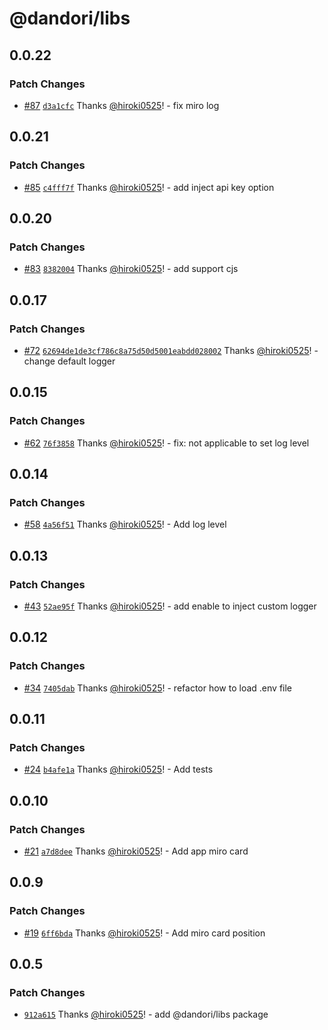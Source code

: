 # @dandori/libs

## 0.0.22

### Patch Changes

- [#87](https://github.com/hiroki0525/dandori/pull/87) [`d3a1cfc`](https://github.com/hiroki0525/dandori/commit/d3a1cfc766544457de9c6d65c045b0657f27b7e5) Thanks [@hiroki0525](https://github.com/hiroki0525)! - fix miro log

## 0.0.21

### Patch Changes

- [#85](https://github.com/hiroki0525/dandori/pull/85) [`c4fff7f`](https://github.com/hiroki0525/dandori/commit/c4fff7f26480499dfd3806b15af378e8509353ef) Thanks [@hiroki0525](https://github.com/hiroki0525)! - add inject api key option

## 0.0.20

### Patch Changes

- [#83](https://github.com/hiroki0525/dandori/pull/83) [`8382004`](https://github.com/hiroki0525/dandori/commit/838200449208931c43e6384ca9ccb5d58c73cb3b) Thanks [@hiroki0525](https://github.com/hiroki0525)! - add support cjs

## 0.0.17

### Patch Changes

- [#72](https://github.com/hiroki0525/dandori/pull/72) [`62694de1de3cf786c8a75d50d5001eabdd028002`](https://github.com/hiroki0525/dandori/commit/62694de1de3cf786c8a75d50d5001eabdd028002) Thanks [@hiroki0525](https://github.com/hiroki0525)! - change default logger

## 0.0.15

### Patch Changes

- [#62](https://github.com/hiroki0525/dandori/pull/62) [`76f3858`](https://github.com/hiroki0525/dandori/commit/76f3858c620f339b2a7f6d95b8aae9e63e02beb5) Thanks [@hiroki0525](https://github.com/hiroki0525)! - fix: not applicable to set log level

## 0.0.14

### Patch Changes

- [#58](https://github.com/hiroki0525/dandori/pull/58) [`4a56f51`](https://github.com/hiroki0525/dandori/commit/4a56f51ad8bca86c28e67ae9081a2f0304518715) Thanks [@hiroki0525](https://github.com/hiroki0525)! - Add log level

## 0.0.13

### Patch Changes

- [#43](https://github.com/hiroki0525/dandori/pull/43) [`52ae95f`](https://github.com/hiroki0525/dandori/commit/52ae95fc72a8fe4213f77654daeb517231b9497a) Thanks [@hiroki0525](https://github.com/hiroki0525)! - add enable to inject custom logger

## 0.0.12

### Patch Changes

- [#34](https://github.com/hiroki0525/dandori/pull/34) [`7405dab`](https://github.com/hiroki0525/dandori/commit/7405dab7379c425b19a51aedcab8f89a21e2757b) Thanks [@hiroki0525](https://github.com/hiroki0525)! - refactor how to load .env file

## 0.0.11

### Patch Changes

- [#24](https://github.com/hiroki0525/dandori/pull/24) [`b4afe1a`](https://github.com/hiroki0525/dandori/commit/b4afe1a1b765d3f8cb0b24dc20d35495a550520b) Thanks [@hiroki0525](https://github.com/hiroki0525)! - Add tests

## 0.0.10

### Patch Changes

- [#21](https://github.com/hiroki0525/dandori/pull/21) [`a7d8dee`](https://github.com/hiroki0525/dandori/commit/a7d8dee4fa72a79a6fe18c11d5d4503b7bddd911) Thanks [@hiroki0525](https://github.com/hiroki0525)! - Add app miro card

## 0.0.9

### Patch Changes

- [#19](https://github.com/hiroki0525/dandori/pull/19) [`6ff6bda`](https://github.com/hiroki0525/dandori/commit/6ff6bdac60de580243cf9b19007ce656d3711ed2) Thanks [@hiroki0525](https://github.com/hiroki0525)! - Add miro card position

## 0.0.5

### Patch Changes

- [`912a615`](https://github.com/hiroki0525/dandori/commit/912a615fa726620de73c3909d64b0c9aecca2049) Thanks [@hiroki0525](https://github.com/hiroki0525)! - add @dandori/libs package
